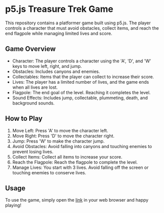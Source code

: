 # p5.js Treasure Trek Game
This repository contains a platformer game built using p5.js. The player controls a character that must avoid obstacles, collect items, and reach the end flagpole while managing limited lives and score.

## Game Overview
+ Character: The player controls a character using the 'A', 'D', and 'W' keys to move left, right, and jump.
+ Obstacles: Includes canyons and enemies.
+ Collectables: Items that the player can collect to increase their score.
+ Lives: The player has a limited number of lives, and the game ends when all lives are lost.
+ Flagpole: The end goal of the level. Reaching it completes the level.
+ Sound Effects: Includes jump, collectable, plummeting, death, and background sounds.

## How to Play
1. Move Left: Press 'A' to move the character left.
2. Move Right: Press 'D' to move the character right.
3. Jump: Press 'W' to make the character jump.
4. Avoid Obstacles: Avoid falling into canyons and touching enemies to prevent losing lives.
5. Collect Items: Collect all items to increase your score.
6. Reach the Flagpole: Reach the flagpole to complete the level.
7. Manage Lives: You start with 3 lives. Avoid falling off the screen or touching enemies to conserve lives.

## Usage
To use the game, simply open the [link](https://anastasiyanikalayeva.github.io/Treasure-Trek/) in your web browser and happy playing!